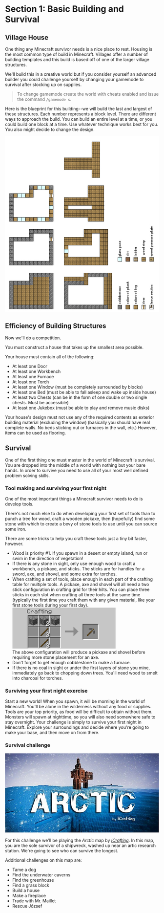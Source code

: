# Section 1: Basic Building and Survival

## Village House

One thing any Minecraft survivor needs is a nice place to rest. Housing is the most common type of build in Minecraft. Villages offer a number of building templates and this build is based off of one of the larger village structures.

We'll build this in a creative world but if you consider yourself an advanced builder you could challenge yourself by changing your gamemode to survival after stocking up on supplies.

> To change gamemode create the world with cheats enabled and issue the command ```/gamemode s```.

Here is the blueprint for this building--we will build the last and largest of these structures. Each number represents a block level. There are different ways to approach the build. You can build an entire level at a time, or you could build one block at a time. Use whatever technique works best for you. You also might decide to change the design.

![](images/minecraft_npc_village_houses_floorplan.jpg)

## Efficiency of Building Structures

Now we'll do a competition.

You must construct a house that takes up the smallest area possible.

Your house must contain all of the following:

* At least one Door
* At least one Workbench
* At least one Furnace
* At least one Torch
* At least one Window (must be completely surrounded by blocks)
* At least one Bed (must be able to fall asleep and wake up inside house)
* At least two Chests (can be in the form of one double or two single chests. Must be accessible)
* At least one Jukebox (must be able to play and remove music disks)

Your house's design must not use any of the required contents as exterior building material (excluding the window) (basically you should have real complete walls. No beds sticking out or furnaces in the wall, etc.) However, items can be used as flooring.

## Survival

One of the first thing one must master in the world of Minecraft is survival. You are dropped into the middle of a world with nothing but your bare hands. In order to survive you need to use all of your most well defined problem solving skills.

### Tool making and surviving your first night

One of the most important things a Minecraft survivor needs to do is develop tools.

There's not much else to do when developing your first set of tools than to punch a tree for wood, craft a wooden pickaxe, then (hopefully) find some stone with which to create a bevy of stone tools to use until you can source some iron.

There are some tricks to help you craft these tools just a tiny bit faster, however.

*  Wood is priority #1. If you spawn in a desert or empty island, run or swim in the direction of vegetation!
* If there is any stone in sight, only use enough wood to craft a workbench, a pickaxe, and sticks. The sticks are for handles for a sword, axe, and shovel, and some extra for torches.
* When crafting a set of tools, place enough in each part of the crafting table for multiple tools. A pickaxe, axe and shovel will all need a two stick configuration in crafting grid for their hilts. You can place three sticks in each slot when crafting all three tools at the same time (typically the first time you craft them with any given material, like your first stone tools during  your first day).  
![Crafting Multiple Tools in Sequence](images/crafting1.png)  
The above configuration will produce a pickaxe and shovel before requiring more stone placement for an axe.
* Don't forget to get enough cobblestone to make a furnace.
* If there is no coal in sight or under the first layers of stone you mine, immediately go back to chopping down trees. You'll need wood to smelt into charcoal for torches.

### Surviving your first night exercise

Start a new world! When you spawn, it will be morning in the world of Minecraft. You'll be alone in the wilderness without any food or supplies. Tools are your top priority, as food will be difficult to obtain without them. Monsters will spawn at nighttime, so you will also need somewhere safe to stay overnight. Your challenge is simply to survive your first night in Minecraft. Explore your surroundings and decide where you're going to make your base, and then move on from there.

### Survival challenge

![Artic map](images/arctic-main_900_6399647.jpg)

For this challenge we'll be playing the _Arctic_ map by _[ICrafting](http://www.planetminecraft.com/member/indianacrafting/)_. In this map, you are the sole survivor of a shipwreck, washed up near an artic research station. We're going to see who can survive the longest.

Additional challenges on this map are:

* Tame a dog
* Find the underwater caverns
* Find the greenhouse
* Find a grass block
* Build a house
* Make a fireplace
* Trade with Mr. Maillet
* Rescue József
